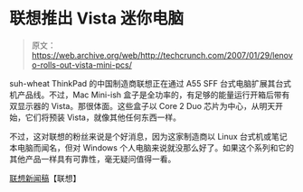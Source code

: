 # 联想推出 Vista 迷你电脑

> 原文：<https://web.archive.org/web/http://techcrunch.com/2007/01/29/lenovo-rolls-out-vista-mini-pcs/>

suh-wheat ThinkPad 的中国制造商联想正在通过 A55 SFF 台式电脑扩展其台式机产品线。不过，Mac Mini-ish 盒子是全功率的，有足够的能量运行开箱后带有双显示器的 Vista。那很体面。这些盒子以 Core 2 Duo 芯片为中心，从明天开始，它们将预装 Vista，就像其他任何东西一样。

不过，这对联想的粉丝来说是个好消息，因为这家制造商以 Linux 台式机或笔记本电脑而闻名，但对 Windows 个人电脑来说就没那么好了。如果这个系列和它的其他产品一样具有可靠性，毫无疑问值得一看。

 [联想新闻稿](https://web.archive.org/web/20160317170948/http://home.businesswire.com/portal/site/google/index.jsp?ndmViewId=news_view&newsId=20070129005720&newsLang=en)【联想】